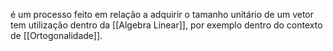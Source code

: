 é um processo feito em relação a adquirir o tamanho unitário de um vetor tem utilização dentro da [[Algebra Linear]], por exemplo dentro do contexto de [[Ortogonalidade]]. 
